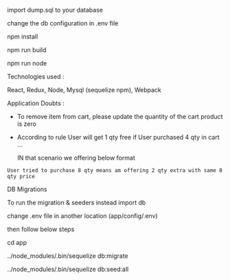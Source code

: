 import dump.sql to your database


change  the db configuration  in .env file

npm install

npm run build

npm run node


Technologies used  :

React, Redux, Node, Mysql (sequelize npm), Webpack

Application Doubts :

* To remove item from cart, please update the quantity  of the cart product is zero


* According to rule  User will get 1 qty free if User purchased 4 qty in cart ... 

  IN that scenario we offering below format

 `User tried to purchase 8 qty means am offering 2 qty extra with same 8 qty price`
 
 
 DB Migrations
 
 To run the migration & seeders instead import db
 
 change .env file in another location (app/config/.env)
 
 then follow below steps
 
 cd app
 
 ../node_modules/.bin/sequelize db:migrate
 
 ../node_modules/.bin/sequelize db:seed:all
 
 
 



